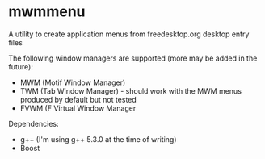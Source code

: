 # mwmmenu
A utility to create application menus from freedesktop.org desktop entry files

The following window managers are supported (more may be added in the future):
* MWM (Motif Window Manager)
* TWM (Tab Window Manager) - should work with the MWM menus produced by default but not tested
* FVWM (F Virtual Window Manager

Dependencies:
* g++ (I'm using g++ 5.3.0 at the time of writing)
* Boost
